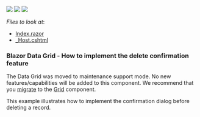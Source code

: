 <!-- default badges list -->
![](https://img.shields.io/endpoint?url=https://codecentral.devexpress.com/api/v1/VersionRange/199047075/22.1.2%2B)
[![](https://img.shields.io/badge/Open_in_DevExpress_Support_Center-FF7200?style=flat-square&logo=DevExpress&logoColor=white)](https://supportcenter.devexpress.com/ticket/details/T802166)
[![](https://img.shields.io/badge/📖_How_to_use_DevExpress_Examples-e9f6fc?style=flat-square)](https://docs.devexpress.com/GeneralInformation/403183)
<!-- default badges end -->
<!-- default file list -->
*Files to look at*:

* [Index.razor](./CS/DataGridShowDeleteConfirmation/Pages/Index.razor)
* [_Host.cshtml](./CS/DataGridShowDeleteConfirmation/Pages/_Host.cshtml)
<!-- default file list end -->

### Blazor Data Grid - How to implement the delete confirmation feature

The Data Grid was moved to maintenance support mode. No new features/capabilities will be added to this component. We recommend that you [migrate](https://docs.devexpress.com/Blazor/403162/grid/migrate-from-data-grid-to-grid) to the [Grid](https://docs.devexpress.com/Blazor/403143/grid) component. 

This example illustrates how to implement the confirmation dialog before deleting a record.
